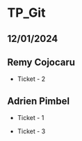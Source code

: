 # TP_Git

## 12/01/2024

## Remy Cojocaru

- Ticket - 2

## Adrien Pimbel

- Ticket - 1

- Ticket - 3
